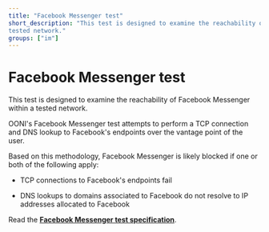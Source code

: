 ```yaml
---
title: "Facebook Messenger test"
short_description: "This test is designed to examine the reachability of Facebook Messenger within a
tested network."
groups: ["im"]
---
```


# Facebook Messenger test

This test is designed to examine the reachability of Facebook Messenger within a
tested network.

OONI's Facebook Messenger test attempts to perform a TCP connection and DNS
lookup to Facebook's endpoints over the vantage point of the user. 

Based on this methodology, Facebook Messenger is likely blocked if one or both of the
following apply:

* TCP connections to Facebook's endpoints fail

* DNS lookups to domains associated to Facebook do not resolve to IP addresses allocated to Facebook

Read the **[Facebook Messenger test specification](https://github.com/ooni/spec/blob/master/nettests/ts-019-facebook-messenger.md)**.
